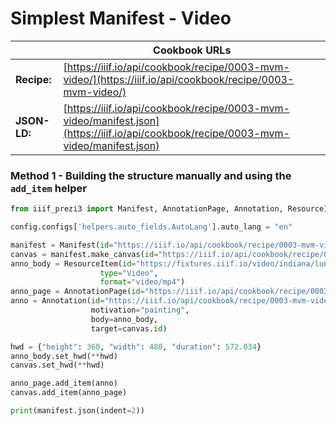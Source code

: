 # Simplest Manifest - Video
|              | **Cookbook URLs**                                                                                                                    |
|--------------|--------------------------------------------------------------------------------------------------------------------------------------|
| **Recipe:**  | [https://iiif.io/api/cookbook/recipe/0003-mvm-video/](https://iiif.io/api/cookbook/recipe/0003-mvm-video/)                           |
| **JSON-LD:** | [https://iiif.io/api/cookbook/recipe/0003-mvm-video/manifest.json](https://iiif.io/api/cookbook/recipe/0003-mvm-video/manifest.json) |

### Method 1 - Building the structure manually and using the `add_item` helper
```python
from iiif_prezi3 import Manifest, AnnotationPage, Annotation, ResourceItem, config

config.configs['helpers.auto_fields.AutoLang'].auto_lang = "en"

manifest = Manifest(id="https://iiif.io/api/cookbook/recipe/0003-mvm-video/manifest.json", label="Video Example 3")
canvas = manifest.make_canvas(id="https://iiif.io/api/cookbook/recipe/0003-mvm-video/canvas")
anno_body = ResourceItem(id="https://fixtures.iiif.io/video/indiana/lunchroom_manners/high/lunchroom_manners_1024kb.mp4",
                    type="Video",
                    format="video/mp4")
anno_page = AnnotationPage(id="https://iiif.io/api/cookbook/recipe/0003-mvm-video/canvas/page")
anno = Annotation(id="https://iiif.io/api/cookbook/recipe/0003-mvm-video/canvas/page/annotation",
                  motivation="painting",
                  body=anno_body,
                  target=canvas.id)

hwd = {"height": 360, "width": 480, "duration": 572.034}
anno_body.set_hwd(**hwd)
canvas.set_hwd(**hwd)

anno_page.add_item(anno)
canvas.add_item(anno_page)

print(manifest.json(indent=2))
```
